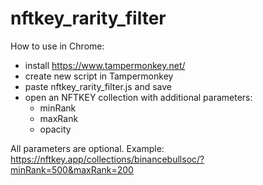 # nftkey_rarity_filter
How to use in Chrome:
* install https://www.tampermonkey.net/
* create new script in Tampermonkey
* paste nftkey_rarity_filter.js and save
* open an NFTKEY collection with additional parameters:
  * minRank
  * maxRank
  * opacity

All parameters are optional. Example: https://nftkey.app/collections/binancebullsoc/?minRank=500&maxRank=200
